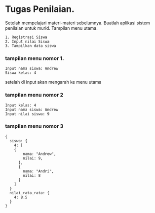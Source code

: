 # Tugas Penilaian.

Setelah mempelajari materi-materi sebelumnya. Buatlah aplikasi sistem penilaian untuk murid.
Tampilan menu utama.

```
1. Registrasi Siswa
2. Input nilai Siswa
3. Tampilkan data siswa
```

### tampilan menu nomor 1.
```
Input nama siswa: Andrew
Siswa kelas: 4
```
setelah di input akan mengarah ke menu utama

### tampilan menu nomor 2
```
Input kelas: 4
Input nama siswa: Andrew
Input nilai siswa: 9
```

### tampilan menu nomor 3
```
{
  siswa: {
    4: [
    {
        nama: "Andrew",
        nilai: 9,
      },
      {
        nama: "Andri",
        nilai: 8
      }
    ]
  }
  nilai_rata_rata: {
    4: 8.5
  }
}
```

